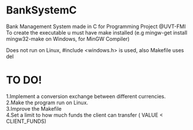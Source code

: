 # BankSystemC
Bank Management System made in C for Programming Project @UVT-FMI  
To create the executable u must have make installed (e.g mingw-get install mingw32-make on Windows, for MinGW Compiler)

Does not run on Linux, #include <windows.h> is used, also Makefile uses del

# TO DO! 
1.Implement a conversion exchange between different currencies.  
2.Make the program run on Linux.  
3.Improve the Makefile  
4.Set a limit to how much funds the client can transfer ( VALUE < CLIENT_FUNDS)  

